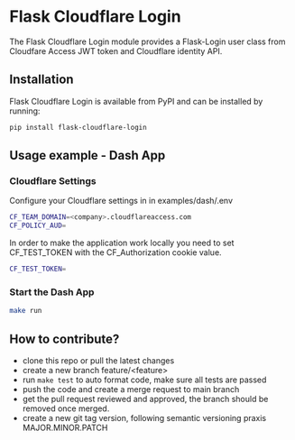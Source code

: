 # Flask Cloudflare Login
The Flask Cloudflare Login module provides a Flask-Login user class from Cloudfare Access JWT token and Cloudflare identity API.

## Installation
Flask Cloudflare Login is available from PyPI and can be installed by running:

```sh
pip install flask-cloudflare-login
```

## Usage example - Dash App

### Cloudflare Settings

Configure your Cloudflare settings in in examples/dash/.env

```sh
CF_TEAM_DOMAIN=<company>.cloudflareaccess.com
CF_POLICY_AUD=
```

In order to make the application work locally you need to set CF_TEST_TOKEN with the CF_Authorization cookie value.

```sh
CF_TEST_TOKEN=
```

### Start the Dash App

```sh
make run
```

## How to contribute?

- clone this repo or pull the latest changes
- create a new branch feature/\<feature\>
- run `make test` to auto format code, make sure all tests are passed
- push the code and create a merge request to main branch
- get the pull request reviewed and approved, the branch should be removed once merged.
- create a new git tag version, following semantic versioning praxis MAJOR.MINOR.PATCH

